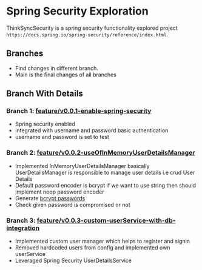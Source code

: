 # Spring Security Exploration

ThinkSyncSecurity is a spring security functionality explored project `https://docs.spring.io/spring-security/reference/index.html`.

## Branches
- Find changes in different branch.
- Main is the final changes of all branches 

## Branch With Details

### Branch 1:  [feature/v0.0.1-enable-spring-security](https://github.com/AbinashBapu/ThinkSyncSecurity/tree/feature/v0.0.1-enable-spring-security)

- Spring security enabled
- integrated with username and password basic authentication
- username and password is set to test

### Branch 2:  [feature/v0.0.2-useOfInMemoryUserDetailsManager](https://github.com/AbinashBapu/ThinkSyncSecurity/tree/feature/v0.0.2-useOfInMemoryUserDetailsManager)

- Implemented InMemoryUserDetailsManager basically UserDetailsManager is responsible to manage user details i.e crud User Details
- Default password encoder is bcrypt if we want to use string then should implement noop password encoder
- Generate [bcrypt passwords](https://bcrypt-generator.com/)  
- Check given password is compromised or not

### Branch 3:  [feature/v0.0.3-custom-userService-with-db-integration](https://github.com/AbinashBapu/ThinkSyncSecurity/tree/feature/v0.0.3-custom-userService-with-db-integration)
- Implemented custom user manager which helps to register and signin
- Removed hardcoded users from config and implemented own userService
- Leveraged Spring Security UserDetailsService
